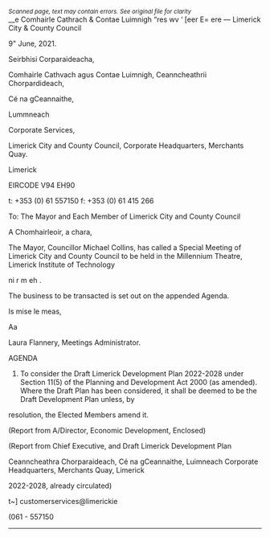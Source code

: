 *<small>Scanned page, text may contain errors. See original file for clarity</small>*  
__e Comhairle Cathrach
& Contae Luimnigh
“res wv ‘ [eer E= ere
— Limerick City
& County Council

9" June, 2021.

Seirbhisi Corparaideacha,

Comhairle Cathvach agus Contae Luimnigh,
Ceanncheathrii Chorpardideach,

Cé na gCeannaithe,

Lummneach

Corporate Services,

Limerick City and County Council,
Corporate Headquarters,
Merchants Quay.

Limerick

EIRCODE V94 EH90

t: +353 (0) 61 557150
f: +353 (0) 61 415 266

To: The Mayor and Each Member of Limerick City and County Council

A Chomhairleoir, a chara,

The Mayor, Councillor Michael Collins, has called a Special Meeting of Limerick City and
County Council to be held in the Millennium Theatre, Limerick Institute of Technology

ni r m
eh .

The business to be transacted is set out on the appended Agenda.

Is mise le meas,

Aa

Laura Flannery,
Meetings Administrator.

AGENDA

1. To consider the Draft Limerick Development Plan 2022-2028 under Section 11(5) of
the Planning and Development Act 2000 (as amended). Where the Draft Plan has
been considered, it shall be deemed to be the Draft Development Plan unless, by

resolution, the Elected Members amend it.

(Report from A/Director, Economic Development, Enclosed)

(Report from Chief Executive, and Draft Limerick Development Plan

Ceanncheathra Chorparaideach, Cé na gCeannaithe, Luimneach
Corporate Headquarters, Merchants Quay, Limerick

2022-2028, already circulated)

t~] customerservices@limerickie

(061 - 557150

---

